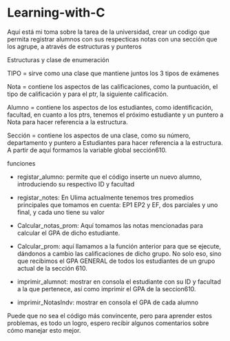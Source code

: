 # Learning-with-C
Aquí está mi toma sobre la tarea de la universidad, crear un codigo que permita registrar alumnos con sus respecticas notas con una sección que los agrupe, a através de estructuras y punteros

Estructuras y clase de enumeración

TIPO = sirve como una clase que mantiene juntos los 3 tipos de exámenes

Nota = contiene los aspectos de las calificaciones, como la puntuación, el tipo de calificación y para el ptr, la siguiente calificación.

Alumno = contiene los aspectos de los estudiantes, como identificación, facultad, en cuanto a los ptrs, tenemos el próximo estudiante y un puntero a Nota para hacer referencia a la estructura.

Sección = contiene los aspectos de una clase, como su número, departamento y puntero a Estudiantes para hacer referencia a la estructura. A partir de aquí formamos la variable global sección610.

funciones
- registar_alumno: permite que el código inserte un nuevo alumno, introduciendo su respectivo ID y facultad

- registar_notes: En Ulima actualmente tenemos tres promedios principales que tomamos en cuenta: EP1 EP2 y EF, dos parciales y uno final, y cada uno tiene su valor
 
- Calcular_notas_prom: Aquí tomamos las notas mencionadas para calcular el GPA de dicho estudiante.

- Calcular_prom: aquí llamamos a la función anterior para que se ejecute, dándonos a cambio las calificaciones de dicho grupo.
  No solo eso, sino que recibimos el GPA GENERAL de todos los estudiantes de un grupo actual de la sección 610.

- imprimir_alumnot: mostrar en consola el estudiante con su ID y facultad a la que pertenece, así como imprimir el GPA de la seccion610.

- imprimir_NotasIndv: mostrar en consola el GPA de cada alumno
  
Puede que no sea el código más convincente, pero para aprender estos problemas, es todo un logro, espero recibir algunos comentarios sobre cómo manejar esto mejor.
